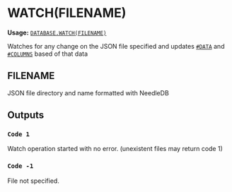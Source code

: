 # WATCH(FILENAME)
**Usage:** [`DATABASE.WATCH(FILENAME)`](https://github.com/NeedleChat/NeedleDB/blob/docs/docs/DATABASE.md)

Watches for any change on the JSON file specified and updates [`#DATA`](https://github.com/NeedleChat/NeedleDB/blob/docs/docs/DATABASE/properties/%23DATA.md) and [`#COLUMNS`](https://github.com/NeedleChat/NeedleDB/blob/docs/docs/DATABASE/properties/%23COLUMNS.md) based of that data
## FILENAME
JSON file directory and name formatted with NeedleDB
  
## Outputs

### `Code 1`
Watch operation started with no error. (unexistent files may return code 1)

### `Code -1`
File not specified.
